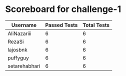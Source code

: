 # Scoreboard for challenge-1
| Username   | Passed Tests | Total Tests |
|------------|--------------|-------------|
| AliNazariii | 6 | 6 |
| RezaSi | 6 | 6 |
| lajosbnk | 6 | 6 |
| puffyguy | 6 | 6 |
| setarehabhari | 6 | 6 |
